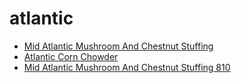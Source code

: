 # atlantic

 * [Mid Atlantic Mushroom And Chestnut Stuffing](../../index/m/mid-atlantic-mushroom-and-chestnut-stuffing-810.json)
 * [Atlantic Corn Chowder](../../index/a/atlantic-corn-chowder.json)
 * [Mid Atlantic Mushroom And Chestnut Stuffing 810](../../index/m/mid-atlantic-mushroom-and-chestnut-stuffing-810.json)
